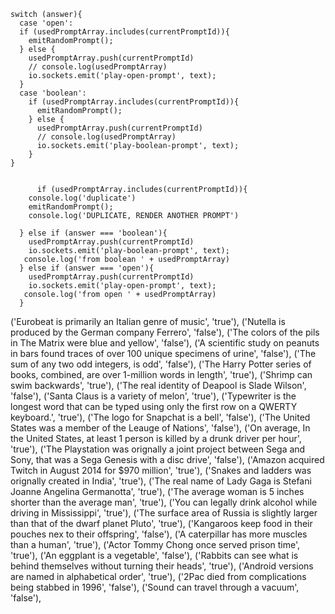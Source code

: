 

    switch (answer){
      case 'open':
      if (usedPromptArray.includes(currentPromptId)){
        emitRandomPrompt();
      } else {
        usedPromptArray.push(currentPromptId)
        // console.log(usedPromptArray)
        io.sockets.emit('play-open-prompt', text);
      }
      case 'boolean':
        if (usedPromptArray.includes(currentPromptId)){
          emitRandomPrompt();
        } else {
          usedPromptArray.push(currentPromptId)
          // console.log(usedPromptArray)
          io.sockets.emit('play-boolean-prompt', text);
        }
    }


          if (usedPromptArray.includes(currentPromptId)){
        console.log('duplicate')
        emitRandomPrompt();
        console.log('DUPLICATE, RENDER ANOTHER PROMPT')

      } else if (answer === 'boolean'){
        usedPromptArray.push(currentPromptId)
        io.sockets.emit('play-boolean-prompt', text);
       console.log('from boolean ' + usedPromptArray)
      } else if (answer === 'open'){
        usedPromptArray.push(currentPromptId)
        io.sockets.emit('play-open-prompt', text);
       console.log('from open ' + usedPromptArray)  
      }


('Eurobeat is primarily an Italian genre of music', 'true'),
('Nutella is produced by the German company Ferrero', 'false'),
('The colors of the pils in The Matrix were blue and yellow', 'false'),
('A scientific study on peanuts in bars found traces of over 100 unique specimens of urine', 'false'),
('The sum of any two odd integers, is odd', 'false'),
('The Harry Potter series of books, combined, are over 1-million words in length', 'true'),
('Shrimp can swim backwards', 'true'),
('The real identity of Deapool is Slade Wilson', 'false'),
('Santa Claus is a variety of melon', 'true'),
('Typewriter is the longest word that can be typed using only the first row on a QWERTY keyboard.', 'true'),
('The logo for Snapchat is a bell', 'false'),
('The United States was a member of the Leauge of Nations', 'false'),
('On average, In the United States, at least 1 person is killed by a drunk driver per hour', 'true'),
('The Playstation was orignally a joint project between Sega and Sony, that was a Sega Genesis with a disc drive', 'false'),
('Amazon acquired Twitch in August 2014 for $970 million', 'true'),
('Snakes and ladders was orignally created in India', 'true'),
('The real name of Lady Gaga is Stefani Joanne Angelina Germanotta', 'true'),
('The average woman is 5 inches shorter than the average man', 'true'),
('You can legally drink alcohol while driving in Mississippi', 'true'),
('The surface area of Russia is slightly larger than that of the dwarf planet Pluto', 'true'),
('Kangaroos keep food in their pouches nex to their offspring', 'false'),
('A caterpillar has more muscles than a human', 'true'),
('Actor Tommy Chong once served prison time', 'true'),
('An eggplant is a vegetable', 'false'),
('Rabbits can see what is behind themselves without turning their heads', 'true'),
('Android versions are named in alphabetical order', 'true'),
('2Pac died from complications being stabbed in 1996', 'false'),
('Sound can travel through a vacuum', 'false'),